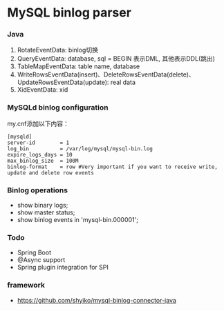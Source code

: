 MySQL binlog parser
=========================

### Java

1. RotateEventData: binlog切换
2. QueryEventData: database, sql = BEGIN 表示DML, 其他表示DDL(跳出)
3. TableMapEventData:  table name, database
4. WriteRowsEventData(insert)、DeleteRowsEventData(delete)、UpdateRowsEventData(update): real data
5. XidEventData: xid

### MySQLd binlog configuration
my.cnf添加以下内容：

    [mysqld]
    server-id        = 1
    log_bin          = /var/log/mysql/mysql-bin.log
    expire_logs_days = 10
    max_binlog_size  = 100M
    binlog-format    = row #Very important if you want to receive write, update and delete row events

### Binlog operations

* show binary logs;
* show master status;
* show binlog events in 'mysql-bin.000001';

### Todo

* Spring Boot
* @Async support
* Spring plugin integration for SPI

### framework

* https://github.com/shyiko/mysql-binlog-connector-java
